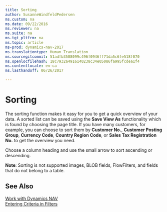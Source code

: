 ```yaml
---
title: Sorting
author: SusanneWindfeldPedersen
ms.custom: na
ms.date: 09/22/2016
ms.reviewer: na
ms.suite: na
ms.tgt_pltfrm: na
ms.topic: article
ms-prod: dynamics-nav-2017
ms.translationtype: Human Translation
ms.sourcegitcommit: 51adfb3588099c496f0946ff71da5c6fe518f070
ms.openlocfilehash: 18c7932a4916140238c34e05086fa995fcdea1f4
ms.contentlocale: en-ca
ms.lasthandoff: 06/26/2017

---
```

    
# <a name="sorting"></a>Sorting
The sorting function makes it easy for you to get a quick overview of your data. A sorted list can be saved using the **Save View As** functionality which is found by choosing the page title. If you have many customers, for example, you can choose to sort them by **Customer No.**, **Customer Posting Group**, **Currency Code**, **Country Region Code**, or **Sales Tax Registration No.** to get the overview you need.

Choose a column heading and use the small arrow to sort ascending or descending.  

**Note**: Sorting is not supported images, BLOB fields, FlowFilters, and fields that do not belong to a table.

## <a name="see-also"></a>See Also
[Work with Dynamics NAV](ui-work-product.md)  
[Entering Criteria in Filters](ui-enter-criteria-filters.md)


